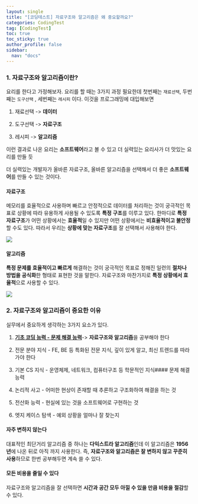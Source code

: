 ```yaml
---
layout: single
title: "[코딩테스트] 자료구조와 알고리즘은 왜 중요할까요?"
categories: CodingTest
tag: [CodingTest]
toc: true
toc_sticky: true
author_profile: false
sidebar:
  nav: "docs"
---
```


### 1. 자료구조와 알고리즘이란?

요리를 한다고 가정해보자. 요리를 할 때는 3가지 과정 필요한데 첫번째는 `재료선택`, 두번째는 `도구선택` , 세번째는 `레시피` 이다. 이것을 프로그래밍에 대입해보면

1. 재료선택 -> **데이터**

2. 도구선택 -> **자료구조**

3. 레시피 -> **알고리즘**

이런 결과로 나온 요리는 **소프트웨어**라고 볼 수 있고 더 실력있는 요리사가 더 맛있는 요리를 만들 듯

더 실력있는 개발자가 올바른 자료구조, 올바른 알고리즘을 선택해서 더 좋은 **소프트웨어**를 만들 수 있는 것이다.

#### 자료구조

메모리를 효율적으로 사용하며 빠르고 안정적으로 데이터를 처리하는 것이 궁극적인 목표로 상황에 따라 유용하게 사용될 수 있도록 **특정 구조**를 이루고 있다. 한마디로 **특정 자료구조**가 어떤 상황에서는 **효율적**일 수 있지만 어떤 상황에서는 **비효율적이고 불안정**할 수도 있다. 따라서 우리는 **상황에 맞는 자료구조**를 잘 선택해서 사용해야 한다.

![](/Users/monstazo/Library/Application%20Support/marktext/images/2023-03-06-11-08-33-image.png)

#### 알고리즘

**특정 문제를 효율적이고 빠르게** 해결하는 것이 궁극적인 목표로 정해진 일련의 **절차나 방법을 공식화**한 형태로 표현한 것을 말한다. 자료구조와 마찬가지로 **특정 상황에서 효율적**으로 사용할 수 있다.

![](/Users/monstazo/Library/Application%20Support/marktext/images/2023-03-06-11-10-01-image.png)

### 2. 자료구조와 알고리즘이 중요한 이유

실무에서 중요하게 생각하는 3가지 요소가 있다.

1. <u>**기초 코딩 능력 - 문제 해결 능력**</u>-> **자료구조와 알고리즘**을 공부해야 한다

2. 전문 분야 지식 - FE, BE 등 특화된 전문 지식, 깊이 있게 알고, 최신 트렌드를 따라가야 한다

3. 기본 CS 지식 - 운영체제, 네트워크, 컴퓨터구조 등 학문적인 지식#### 문제 해결 능력

4. 논리적 사고 - 어떠한 현상이 존재할 때 추론하고 구조화하여 해결을 하는 것

5. 전산화 능력 - 현실에 있는 것을 소프트웨어로 구현하는 것

6. 엣지 케이스 탐색 - 예외 상황을 얼마나 잘 찾는지

#### 자주 변하지 않는다

대표적인 최단거리 알고리즘 중 하나는 **다익스트라 알고리즘**인데 이 알고리즘은 **1956년**에 나온 뒤로 아직 까지 사용한다. 즉, **자료구조와 알고리즘은 잘 변하지 않고 꾸준히 사용**하므로 한번 공부해두면 계속 쓸 수 있다.

#### 모든 비용을 줄일 수 있다

자료구조와 알고리즘을 잘 선택하면 **시간과 공간 모두 아낄 수 있을 만큼 비용을 절감**할 수 있다.
